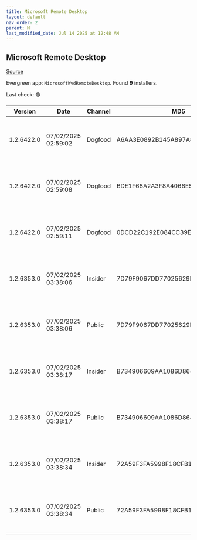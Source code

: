 ```yaml
---
title: Microsoft Remote Desktop
layout: default
nav_order: 2
parent: M
last_modified_date: Jul 14 2025 at 12:48 AM
---
```


## Microsoft Remote Desktop

[Source](https://docs.microsoft.com/en-us/azure/virtual-desktop/connect-windows-7-10)

Evergreen app: `MicrosoftWvdRemoteDesktop`. Found **9** installers.

Last check: 🟢

| Version    | Date                | Channel | MD5                              | Sha2                                                                                                                             | Architecture | URI                                                                                                                                                                                                                                                                  |
| ---------- | ------------------- | ------- | -------------------------------- | -------------------------------------------------------------------------------------------------------------------------------- | ------------ | -------------------------------------------------------------------------------------------------------------------------------------------------------------------------------------------------------------------------------------------------------------------- |
| 1.2.6422.0 | 07/02/2025 02:59:02 | Dogfood | A6AA3E0892B145A897A846E18AB2B29D | BBCCFDC47808C02A466B4E058BDB602AF38938A467D29A2B8430AC663065542F5BC4E41EE9EC6AC0E9B2C415BB4264DF0FB81665A02ED09094CC81E390D1B705 | ARM64        | [https://res.cdn.office.net/remote-desktop-windows-client/da0e858b-a07c-4fd9-b1d9-99cab389eab6/RemoteDesktop_1.2.6422.0_ARM64.msi](https://res.cdn.office.net/remote-desktop-windows-client/da0e858b-a07c-4fd9-b1d9-99cab389eab6/RemoteDesktop_1.2.6422.0_ARM64.msi) |
| 1.2.6422.0 | 07/02/2025 02:59:08 | Dogfood | BDE1F68A2A3F8A4068E527A9D3EF4ADB | C4DF8FA9FB021706635AC9C95EFF745CBB64A41872D72FBC4347F5E4B2AA77061BD0FEB48E1884B2C4EC76CED5D2B1DF147BEB7F9F9ECE8B83FB558381FB2E62 | x64          | [https://res.cdn.office.net/remote-desktop-windows-client/d610dad2-2f7e-470a-921e-621fc2e2e1c2/RemoteDesktop_1.2.6422.0_x64.msi](https://res.cdn.office.net/remote-desktop-windows-client/d610dad2-2f7e-470a-921e-621fc2e2e1c2/RemoteDesktop_1.2.6422.0_x64.msi)     |
| 1.2.6422.0 | 07/02/2025 02:59:11 | Dogfood | 0DCD22C192E084CC39EBEEC55409A2F1 | 0973A51D6BC7C3C19BC583C2125C8AD0E0F825E16ADDF13A3D489DD4D174363A747B7DF58E00263269BE88DB64179F9183BE77D32795BA28D44EDF43BC049E24 | x86          | [https://res.cdn.office.net/remote-desktop-windows-client/2f87c170-8d0b-4a1c-8bbc-d072fd3094a2/RemoteDesktop_1.2.6422.0_x86.msi](https://res.cdn.office.net/remote-desktop-windows-client/2f87c170-8d0b-4a1c-8bbc-d072fd3094a2/RemoteDesktop_1.2.6422.0_x86.msi)     |
| 1.2.6353.0 | 07/02/2025 03:38:06 | Insider | 7D79F9067DD77025629FA9978F473BF9 | 1666A2FC6461A1AF8164E94CFA4FC329F32C54B1E87C369160AB680F8802A7F654052012E5A0E17ECBBA737C1F6C26C73DC60286C7DC553837187ED1523A1303 | ARM64        | [https://res.cdn.office.net/remote-desktop-windows-client/d6aeb8a5-d150-485d-aef2-e0e93ae92ce7/RemoteDesktop_1.2.6353.0_ARM64.msi](https://res.cdn.office.net/remote-desktop-windows-client/d6aeb8a5-d150-485d-aef2-e0e93ae92ce7/RemoteDesktop_1.2.6353.0_ARM64.msi) |
| 1.2.6353.0 | 07/02/2025 03:38:06 | Public  | 7D79F9067DD77025629FA9978F473BF9 | 1666A2FC6461A1AF8164E94CFA4FC329F32C54B1E87C369160AB680F8802A7F654052012E5A0E17ECBBA737C1F6C26C73DC60286C7DC553837187ED1523A1303 | ARM64        | [https://res.cdn.office.net/remote-desktop-windows-client/d6aeb8a5-d150-485d-aef2-e0e93ae92ce7/RemoteDesktop_1.2.6353.0_ARM64.msi](https://res.cdn.office.net/remote-desktop-windows-client/d6aeb8a5-d150-485d-aef2-e0e93ae92ce7/RemoteDesktop_1.2.6353.0_ARM64.msi) |
| 1.2.6353.0 | 07/02/2025 03:38:17 | Insider | B734906609AA1086D8643BDE072C6BB1 | 85427C670868B69859AC7BCF191A28C1BC6208E92DCBD38F31B04FAE4BD4F394445A123ED81DBE91767FF7C59898FE1409B682497C1B629FC3E07191BCC36595 | x64          | [https://res.cdn.office.net/remote-desktop-windows-client/19d8ec46-5816-480f-9849-06836b630134/RemoteDesktop_1.2.6353.0_x64.msi](https://res.cdn.office.net/remote-desktop-windows-client/19d8ec46-5816-480f-9849-06836b630134/RemoteDesktop_1.2.6353.0_x64.msi)     |
| 1.2.6353.0 | 07/02/2025 03:38:17 | Public  | B734906609AA1086D8643BDE072C6BB1 | 85427C670868B69859AC7BCF191A28C1BC6208E92DCBD38F31B04FAE4BD4F394445A123ED81DBE91767FF7C59898FE1409B682497C1B629FC3E07191BCC36595 | x64          | [https://res.cdn.office.net/remote-desktop-windows-client/19d8ec46-5816-480f-9849-06836b630134/RemoteDesktop_1.2.6353.0_x64.msi](https://res.cdn.office.net/remote-desktop-windows-client/19d8ec46-5816-480f-9849-06836b630134/RemoteDesktop_1.2.6353.0_x64.msi)     |
| 1.2.6353.0 | 07/02/2025 03:38:34 | Insider | 72A59F3FA5998F18CFB138FD5B851216 | 2CAD8E96BBCE89C739563EFCB475467DAB4F4018CADAD97F453F3DEF89D4B38383BF726F367DE80B57D882ABCEF2E9A77AF9CA39D915DCB3C4F987827CE26B0B | x86          | [https://res.cdn.office.net/remote-desktop-windows-client/587a9b22-6deb-4dec-aeee-f9e65d1e0096/RemoteDesktop_1.2.6353.0_x86.msi](https://res.cdn.office.net/remote-desktop-windows-client/587a9b22-6deb-4dec-aeee-f9e65d1e0096/RemoteDesktop_1.2.6353.0_x86.msi)     |
| 1.2.6353.0 | 07/02/2025 03:38:34 | Public  | 72A59F3FA5998F18CFB138FD5B851216 | 2CAD8E96BBCE89C739563EFCB475467DAB4F4018CADAD97F453F3DEF89D4B38383BF726F367DE80B57D882ABCEF2E9A77AF9CA39D915DCB3C4F987827CE26B0B | x86          | [https://res.cdn.office.net/remote-desktop-windows-client/587a9b22-6deb-4dec-aeee-f9e65d1e0096/RemoteDesktop_1.2.6353.0_x86.msi](https://res.cdn.office.net/remote-desktop-windows-client/587a9b22-6deb-4dec-aeee-f9e65d1e0096/RemoteDesktop_1.2.6353.0_x86.msi)     |
